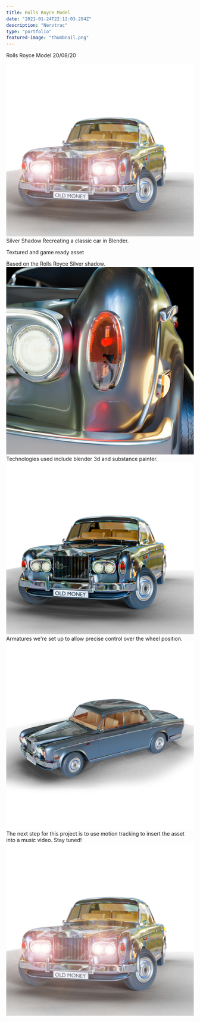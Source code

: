 ```yaml
---
title: Rolls Royce Model
date: "2021-01-24T22:12:03.284Z"
description: "Nervtrac"
type: "portfolio"
featured-image: "thumbnail.png"
---
```


Rolls Royce Model
20/08/20

![Cad](./thumbnail.png)
Silver Shadow
Recreating a classic car in Blender.

Textured and game ready asset

Based on the Rolls Royce Silver shadow.
![headlight](./headlight.jpg)
Technologies used include blender 3d and substance painter.
![lightsoff](./lightsoff.jpg)
Armatures we're set up to allow precise control over the wheel position.
![sideview](./sideview.jpg)
The next step for this project is to use motion tracking to insert the asset into a music video. Stay tuned!
![lightson](./lightson.png)
